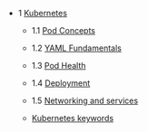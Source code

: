 - 1 [Kubernetes](kubernetes/jumpstart.md)
   - 1.1 [Pod Concepts](kubernetes/pod.md)
   - 1.2 [YAML Fundamentals](kubernetes/yaml-fundamentals.md)
   - 1.3 [Pod Health](kubernetes/pod-health.md)
   - 1.4 [Deployment](kubernetes/deployment.md)
   - 1.5 [Networking and services](kubernetes/services.md)

   - [Kubernetes keywords](kubernetes/keywords.md)